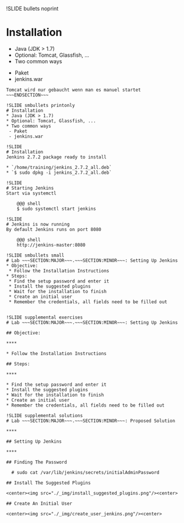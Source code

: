 !SLIDE bullets noprint
# Installation
* Java (JDK > 1.7)
* Optional: Tomcat, Glassfish, ...
* Two common ways
 - Paket
 - jenkins.war

~~~SECTION:notes~~~
Tomcat wird nur gebaucht wenn man es manuel startet
~~~ENDSECTION~~~

!SLIDE smbullets printonly
# Installation
* Java (JDK > 1.7)
* Optional: Tomcat, Glassfish, ...
* Two common ways
 - Paket
 - jenkins.war

!SLIDE
# Installation
Jenkins 2.7.2 package ready to install

* `/home/training/jenkins_2.7.2_all.deb`
* `$ sudo dpkg -i jenkins_2.7.2_all.deb`

!SLIDE
# Starting Jenkins
Start via systemctl

    @@@ shell
    $ sudo systemctl start jenkins

!SLIDE
# Jenkins is now running
By default Jenkins runs on port 8080

    @@@ shell
    http://jenkins-master:8080

!SLIDE smbullets small
# Lab ~~~SECTION:MAJOR~~~.~~~SECTION:MINOR~~~: Setting Up Jenkins
* Objective:
 * Follow the Installation Instructions
* Steps:
 * Find the setup password and enter it
 * Install the suggested plugins
 * Wait for the installation to finish
 * Create an initial user
 * Remember the credentials, all fields need to be filled out


!SLIDE supplemental exercises
# Lab ~~~SECTION:MAJOR~~~.~~~SECTION:MINOR~~~: Setting Up Jenkins

## Objective:

****

* Follow the Installation Instructions

## Steps:

****

* Find the setup password and enter it
* Install the suggested plugins
* Wait for the installation to finish
* Create an initial user
* Remember the credentials, all fields need to be filled out

!SLIDE supplemental solutions
# Lab ~~~SECTION:MAJOR~~~.~~~SECTION:MINOR~~~: Proposed Solution

****

## Setting Up Jenkins

****

## Finding The Password

  # sudo cat /var/lib/jenkins/secrets/initialAdminPassword

## Install The Suggested Plugins

<center><img src="./_img/install_suggested_plugins.png"/><center>

## Create An Initial User

<center><img src="./_img/create_user_jenkins.png"/><center>

